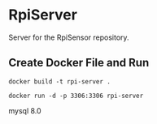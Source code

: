 # RpiServer
Server for the RpiSensor repository.

## Create Docker File and Run
```
docker build -t rpi-server .
```
```
docker run -d -p 3306:3306 rpi-server
```

mysql 8.0